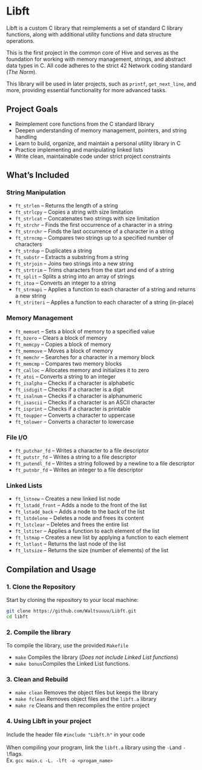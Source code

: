 # Libft

Libft is a custom C library that reimplements a set of standard C library functions, along with additional utility functions and data structure operations. 

This is the first project in the common core of Hive and serves as the foundation for working with memory management, strings, and abstract data types in C. All code adheres to the strict 42 Network coding standard (*The Norm*). 

This library will be used in later projects, such as `printf`, `get_next_line`, and more, providing essential functionality for more advanced tasks.

## Project Goals

- Reimplement core functions from the C standard library
- Deepen understanding of memory management, pointers, and string handling
- Learn to build, organize, and maintain a personal utility library in C
- Practice implementing and manipulating linked lists
- Write clean, maintainable code under strict project constraints

## What’s Included

### **String Manipulation**

- `ft_strlen` – Returns the length of a string
- `ft_strlcpy` – Copies a string with size limitation
- `ft_strlcat` – Concatenates two strings with size limitation
- `ft_strchr` – Finds the first occurrence of a character in a string
- `ft_strrchr` – Finds the last occurrence of a character in a string
- `ft_strncmp` – Compares two strings up to a specified number of characters
- `ft_strdup` – Duplicates a string
- `ft_substr` – Extracts a substring from a string
- `ft_strjoin` – Joins two strings into a new string
- `ft_strtrim` – Trims characters from the start and end of a string
- `ft_split` – Splits a string into an array of strings
- `ft_itoa` – Converts an integer to a string
- `ft_strmapi` – Applies a function to each character of a string and returns a new string
- `ft_striteri` – Applies a function to each character of a string (in-place)

### **Memory Management**

- `ft_memset` – Sets a block of memory to a specified value
- `ft_bzero` – Clears a block of memory
- `ft_memcpy` – Copies a block of memory
- `ft_memmove` – Moves a block of memory
- `ft_memchr` – Searches for a character in a memory block
- `ft_memcmp` – Compares two memory blocks
- `ft_calloc` – Allocates memory and initializes it to zero
- `ft_atoi` – Converts a string to an integer
- `ft_isalpha` – Checks if a character is alphabetic
- `ft_isdigit` – Checks if a character is a digit
- `ft_isalnum` – Checks if a character is alphanumeric
- `ft_isascii` – Checks if a character is an ASCII character
- `ft_isprint` – Checks if a character is printable
- `ft_toupper` – Converts a character to uppercase
- `ft_tolower` – Converts a character to lowercase

### **File I/O**

- `ft_putchar_fd` – Writes a character to a file descriptor
- `ft_putstr_fd` – Writes a string to a file descriptor
- `ft_putendl_fd` – Writes a string followed by a newline to a file descriptor
- `ft_putnbr_fd` – Writes an integer to a file descriptor

### **Linked Lists**

- `ft_lstnew` – Creates a new linked list node
- `ft_lstadd_front` – Adds a node to the front of the list
- `ft_lstadd_back` – Adds a node to the back of the list
- `ft_lstdelone` – Deletes a node and frees its content
- `ft_lstclear` – Deletes and frees the entire list
- `ft_lstiter` – Applies a function to each element of the list
- `ft_lstmap` – Creates a new list by applying a function to each element
- `ft_lstlast` – Returns the last node of the list
- `ft_lstsize` – Returns the size (number of elements) of the list

## Compilation and Usage

### 1. Clone the Repository

Start by cloning the repository to your local machine:

```bash
git clone https://github.com/Waltsuuuu/Libft.git
cd libft
```

### 2. Compile the library

To compile the library, use the provided `Makefile`<br>
- `make` Compiles the library (*Does not include Linked List functions*)<br>
- `make bonus`Compiles the Linked List functions.

### 3. Clean and Rebuild

- `make clean` Removes the object files but keeps the library<br>
- `make fclean` Removes object files and the `libft.a` library<br>
- `make re` Cleans and then recompiles the entire project

### 4. Using Libft in your project

Include the header file `#include "Libft.h"` in your code<br><br>
When compiling your program, link the `libft.a` library using the `-L`and `-l`flags.<br>
Ex. `gcc main.c -L. -lft -o <progam_name>`


